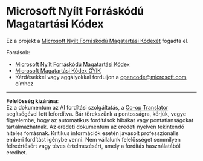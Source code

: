 <!--
CO_OP_TRANSLATOR_METADATA:
{
  "original_hash": "c06b12caf3c901eb3156e3dd5b0aea56",
  "translation_date": "2025-08-27T20:34:14+00:00",
  "source_file": "CODE_OF_CONDUCT.md",
  "language_code": "hu"
}
-->
# Microsoft Nyílt Forráskódú Magatartási Kódex

Ez a projekt a [Microsoft Nyílt Forráskódú Magatartási Kódexét](https://opensource.microsoft.com/codeofconduct/) fogadta el.

Források:

- [Microsoft Nyílt Forráskódú Magatartási Kódex](https://opensource.microsoft.com/codeofconduct/)
- [Microsoft Magatartási Kódex GYIK](https://opensource.microsoft.com/codeofconduct/faq/)
- Kérdésekkel vagy aggályokkal forduljon a [opencode@microsoft.com](mailto:opencode@microsoft.com) címhez

---

**Felelősség kizárása**:  
Ez a dokumentum az AI fordítási szolgáltatás, a [Co-op Translator](https://github.com/Azure/co-op-translator) segítségével lett lefordítva. Bár törekszünk a pontosságra, kérjük, vegye figyelembe, hogy az automatikus fordítások hibákat vagy pontatlanságokat tartalmazhatnak. Az eredeti dokumentum az eredeti nyelvén tekintendő hiteles forrásnak. Kritikus információk esetén javasolt professzionális emberi fordítást igénybe venni. Nem vállalunk felelősséget semmilyen félreértésért vagy téves értelmezésért, amely a fordítás használatából eredhet.